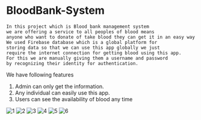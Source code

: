 
# BloodBank-System
    
    In this project which is Blood bank management system 
    we are offering a service to all peoples of blood means
    anyone who want to donate of take blood they can get it in an easy way
    We used Firebase database which is a global platform for 
    storing data so that we can use this app globally we just
    require the internet connection for getting blood using this app.
    For this we are manually giving them a username and password
    by recognizing their identity for authentication.

We have following features
1.	Admin can only get the information.
2.  Any individual can easily use this app.
3. Users can see the availability of blood any time

![1](https://user-images.githubusercontent.com/95852974/147569664-6dd6ce24-cc1d-4ea9-a345-c479418261e0.jpg)
![2](https://user-images.githubusercontent.com/95852974/147569669-52c25150-1090-4296-9560-a967ebf73bfe.jpg)
![3](https://user-images.githubusercontent.com/95852974/147569672-07b78140-5068-4744-81bc-391a484c1d40.jpg)
![4](https://user-images.githubusercontent.com/95852974/147569677-50790aa8-268a-4ef5-88ce-80c48be8131e.jpg)
![5](https://user-images.githubusercontent.com/95852974/147569682-4a738d7d-7b26-4706-bbb0-43340ef30ad4.jpg)
![6](https://user-images.githubusercontent.com/95852974/147569693-91f0af64-2651-4b68-9185-89bfff0d2d22.jpg)



